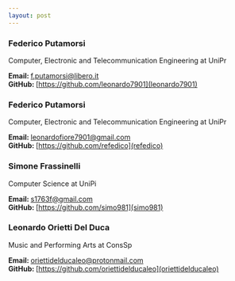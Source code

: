 ```yaml
---
layout: post
---
```


### Federico Putamorsi
Computer, Electronic and Telecommunication Engineering at UniPr

<strong>Email: </strong>f.putamorsi@libero.it<br>
<strong>GitHub: </strong>[https://github.com/leonardo7901](leonardo7901)

### Federico Putamorsi
Computer, Electronic and Telecommunication Engineering at UniPr

<strong>Email: </strong>leonardofiore7901@gmail.com<br>
<strong>GitHub: </strong>[https://github.com/refedico](refedico)

### Simone Frassinelli
Computer Science at UniPi

<strong>Email: </strong>s1763f@gmail.com<br>
<strong>GitHub: </strong>[https://github.com/simo981](simo981)

### Leonardo Orietti Del Duca
Music and Performing Arts at ConsSp

<strong>Email: </strong>oriettidelducaleo@protonmail.com<br>
<strong>GitHub: </strong>[https://github.com/oriettidelducaleo](oriettidelducaleo)

